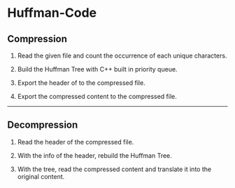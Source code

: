 # Huffman-Code

## Compression
1. Read the given file and count the occurrence of each unique characters.

2. Build the Huffman Tree with C++ built in priority queue.

3. Export the header of to the compressed file.

4. Export the compressed content to the compressed file.

---

## Decompression
1. Read the header of the compressed file.

2. With the info of the header, rebuild the Huffman Tree.

3. With the tree, read the compressed content and translate it into the original content.
